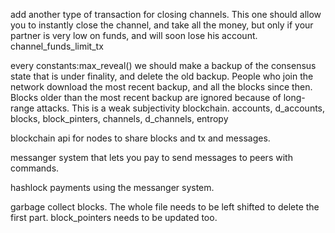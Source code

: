 add another type of transaction for closing channels. This one should allow you to instantly close the channel, and take all the money, but only if your partner is very low on funds, and will soon lose his account.
channel_funds_limit_tx



every constants:max_reveal() we should make a backup of the consensus state that is under finality, and delete the old backup.
People who join the network download the most recent backup, and all the blocks since then. Blocks older than the most recent backup are ignored because of long-range attacks. This is a weak subjectivity blockchain.
accounts, d_accounts, blocks, block_pinters, channels, d_channels, entropy

blockchain api for nodes to share blocks and tx and messages.

messanger system that lets you pay to send messages to peers with commands.

hashlock payments using the messanger system.

garbage collect blocks. The whole file needs to be left shifted to delete the first part. block_pointers needs to be updated too. 